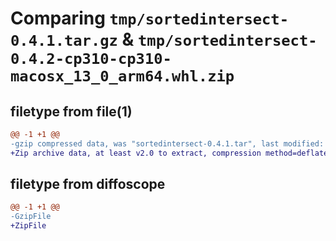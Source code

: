 # Comparing `tmp/sortedintersect-0.4.1.tar.gz` & `tmp/sortedintersect-0.4.2-cp310-cp310-macosx_13_0_arm64.whl.zip`

## filetype from file(1)

```diff
@@ -1 +1 @@
-gzip compressed data, was "sortedintersect-0.4.1.tar", last modified: Fri Apr 12 20:50:10 2024, max compression
+Zip archive data, at least v2.0 to extract, compression method=deflate
```

## filetype from diffoscope

```diff
@@ -1 +1 @@
-GzipFile
+ZipFile
```

